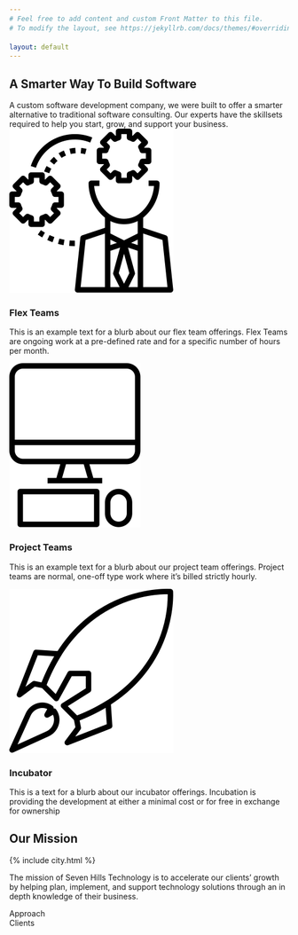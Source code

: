 ```yaml
---
# Feel free to add content and custom Front Matter to this file.
# To modify the layout, see https://jekyllrb.com/docs/themes/#overriding-theme-defaults

layout: default
---
```


<section class="sh-intro">
    <div class="sh-tagline">
        <h2 class="sh-header-lines"><span>A Smarter Way To Build Software</span></h2>
    </div>
    <div class="sh-description">A custom software development company, we were built to offer a smarter alternative to traditional software consulting. Our experts have the skillsets required to help you start, grow, and support your business.</div>
    <div class="sh-product-list">
        <div class="sh-product">
            <img class="sh-product-image" src="/images/flex-teams-bw.svg" alt="flex-teams">
            <h3>Flex Teams</h3>
            <p>This is an example text for a blurb about our flex team offerings. Flex Teams are ongoing work at a pre-defined rate and for a specific number of hours per month.</p>
        </div>
        <div class="sh-product">
            <img class="sh-product-image" src="/images/project-teams-bw.svg" alt="project teams">
            <h3>Project Teams</h3>
            <p>This is an example text for a blurb about our project team offerings. Project teams are normal, one-off type work where it’s billed strictly hourly.</p>
        </div>
        <div class="sh-product">
            <img class="sh-product-image" src="/images/incubator-bw.svg" alt="incubator">
            <h3>Incubator</h3>
            <p>This is a text for a blurb about our incubator offerings. Incubation is providing the development at either a minimal cost or for free in exchange for ownership</p>
        </div>
    </div>
    
</section>
<section class="sh-mission">
    <h2>Our Mission</h2>
    <div class="sh-city-outline">
        {% include city.html %}
    </div>
    <!-- <img src="images/city.svg" alt="City outline" /> -->
    <p>The mission of Seven Hills Technology is to accelerate our clients’ growth by helping plan, implement, and support technology solutions through an in depth knowledge of their business.</p>
</section>
<section class="sh-approach">Approach</section>
<section class="sh-clients">Clients</section>
